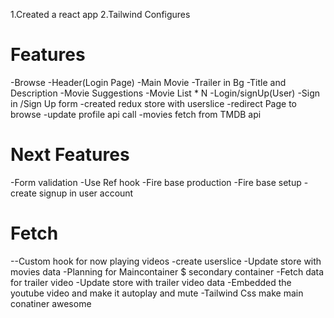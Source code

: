 1.Created a react app
2.Tailwind Configures

# Features
-Browse
 -Header(Login Page)
    -Main Movie
    -Trailer in Bg
    -Title and Description
    -Movie Suggestions
     -Movie List * N
-Login/signUp(User)
    -Sign in /Sign Up form
    -created redux store with userslice
    -redirect Page to browse
    -update profile api call
    -movies fetch from TMDB api
# Next Features
-Form validation
-Use Ref hook
-Fire base production
-Fire base setup
-create signup in user account

# Fetch
--Custom hook for now playing videos
-create userslice
-Update store with movies data
-Planning for Maincontainer $ secondary container
-Fetch data for trailer video
-Update store with trailer video data
-Embedded the youtube video and make it autoplay and mute
-Tailwind Css make main conatiner awesome




